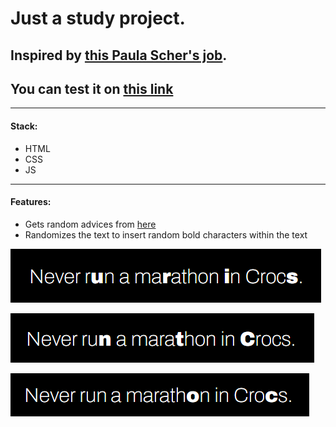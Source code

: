 # Just a study project.

## Inspired by [this Paula Scher's job](https://www.designweek.co.uk/issues/30-march-5-april-2015/paula-scher-uses-revolutionary-typeface-in-rebrand-of-the-new-school/).

## You can test it on [this link](https://random-bold.vercel.app/)

---

#### **Stack**:

- HTML
- CSS
- JS

---

#### **Features**:

- Gets random advices from [here](https://api.adviceslip.com/advice)
- Randomizes the text to insert random bold characters within the text

![alt text](docs/img/01.png)

![alt text](docs/img/02.png)

![alt text](docs/img/03.png)